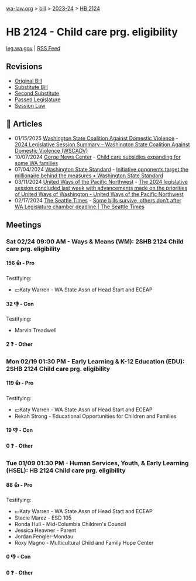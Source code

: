 [wa-law.org](/) > [bill](/bill/) > [2023-24](/bill/2023-24/) > [HB 2124](/bill/2023-24/hb/2124/)

# HB 2124 - Child care prg. eligibility
[leg.wa.gov](https://app.leg.wa.gov/billsummary?BillNumber=2124&Year=2023&Initiative=false) | [RSS Feed](./rss.xml)

## Revisions
* [Original Bill](1/)
* [Substitute Bill](S/)
* [Second Substitute](S2/)
* [Passed Legislature](S2.PL/)
* [Session Law](S2.SL/)

## 📰 Articles
* 01/15/2025 [Washington State Coalition Against Domestic Violence](/org/washington_state_coalition_against_domestic_violence/) - [2024 Legislative Session Summary – Washington State Coalition Against Domestic Violence (WSCADV)](https://wscadv.org/resources/2024-legislative-session-summary/#:~:text=HB%202124)
* 10/07/2024 [Gorge News Center](/org/gorge_news_center/) - [Child care subsidies expanding for some WA families](https://gorgenewscenter.com/2024/10/07/child-care-subsidies-expanding-for-some-wa-families/#:~:text=a%20state%20law%20approved%20earlier%20this%20year)
* 07/04/2024 [Washington State Standard](/org/washington_state_standard/) - [Initiative opponents target the millionaire behind the measures • Washington State Standard](https://washingtonstatestandard.com/2024/07/04/initiative-opponents-target-the-millionaire-behind-the-measures/#:~:text=Initiative%202124)
* 03/11/2024 [United Ways of the Pacific Northwest](/org/united_ways_of_the_pacific_northwest/) - [The 2024 legislative session concluded last week with advancements made on the priorities of United Ways of Washington - United Ways of the Pacific Northwest](https://www.uwpnw.org/legupdate03112024#:~:text=House%20Bill%202124,)
* 02/17/2024 [The Seattle Times](/org/the_seattle_times/) - [Some bills survive, others don’t after WA Legislature chamber deadline | The Seattle Times](https://www.seattletimes.com/seattle-news/politics/some-bills-survive-others-dont-after-wa-legislature-chamber-deadline/#:~:text=House%20Bill%202124)

## Meetings
### Sat 02/24 09:00 AM - Ways & Means (WM): 2SHB 2124 Child care prg. eligibility
#### 156 👍 - Pro
Testifying:
* 💵Katy Warren - WA State Assn of Head Start and ECEAP

#### 32 👎 - Con
Testifying:
* Marvin Treadwell

#### 2 ❓ - Other

### Mon 02/19 01:30 PM - Early Learning & K-12 Education (EDU): 2SHB 2124 Child care prg. eligibility
#### 119 👍 - Pro
Testifying:
* 💵Katy Warren - WA State Assn of Head Start and ECEAP
* Rekah Strong - Educational Opportunities for Children and Families

#### 19 👎 - Con

#### 0 ❓ - Other

### Tue 01/09 01:30 PM - Human Services, Youth, & Early Learning (HSEL): HB 2124 Child care prg. eligibility
#### 88 👍 - Pro
Testifying:
* 💵Katy Warren - WA State Assn of Head Start and ECEAP
* Stacie Marez - ESD 105
* Ronda Hull - Mid-Columbia Children's Council
* Jessica Heavner - Parent
* Jordan Fengler-Mondau
* Roxy Magno - Multicultural Child and Family Hope Center

#### 0 👎 - Con

#### 0 ❓ - Other
